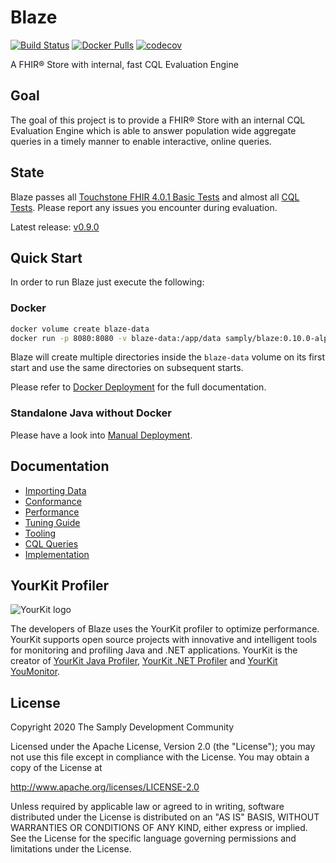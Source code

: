 # Blaze

[![Build Status](https://github.com/samply/blaze/workflows/Build/badge.svg)](https://github.com/samply/blaze/actions?query=workflow%3ABuild)
[![Docker Pulls](https://img.shields.io/docker/pulls/samply/blaze.svg)](https://hub.docker.com/r/samply/blaze/)
[![codecov](https://codecov.io/gh/samply/blaze/branch/develop/graph/badge.svg)](https://codecov.io/gh/samply/blaze)

A FHIR® Store with internal, fast CQL Evaluation Engine

## Goal

The goal of this project is to provide a FHIR® Store with an internal CQL Evaluation Engine which is able to answer population wide aggregate queries in a timely manner to enable interactive, online queries.

## State

Blaze passes all [Touchstone FHIR 4.0.1 Basic Tests][12] and almost all [CQL Tests][3]. Please report any issues you encounter during evaluation.

Latest release: [v0.9.0][5]

## Quick Start

In order to run Blaze just execute the following:

### Docker

```bash
docker volume create blaze-data
docker run -p 8080:8080 -v blaze-data:/app/data samply/blaze:0.10.0-alpha.3
```

Blaze will create multiple directories inside the `blaze-data` volume on its first start and use the same directories on subsequent starts.

Please refer to [Docker Deployment](docs/deployment/docker-deployment.md) for the full documentation.

### Standalone Java without Docker

Please have a look into [Manual Deployment](docs/deployment/manual-deployment.md).

## Documentation

* [Importing Data](docs/importing-data.md)
* [Conformance](docs/conformance.md)
* [Performance](docs/performance.md)
* [Tuning Guide](docs/tuning-guide.md)
* [Tooling](docs/tooling.md)
* [CQL Queries](docs/cql-queries.md)
* [Implementation](docs/implementation/README.md)

## YourKit Profiler

![YourKit logo](https://www.yourkit.com/images/yklogo.png)

The developers of Blaze uses the YourKit profiler to optimize performance. YourKit supports open source projects with innovative and intelligent tools for monitoring and profiling Java and .NET applications. YourKit is the creator of [YourKit Java Profiler][6], [YourKit .NET Profiler][7] and [YourKit YouMonitor][8].

## License

Copyright 2020 The Samply Development Community

Licensed under the Apache License, Version 2.0 (the "License"); you may not use this file except in compliance with the License. You may obtain a copy of the License at

http://www.apache.org/licenses/LICENSE-2.0

Unless required by applicable law or agreed to in writing, software distributed under the License is distributed on an "AS IS" BASIS, WITHOUT WARRANTIES OR CONDITIONS OF ANY KIND, either express or implied. See the License for the specific language governing permissions and limitations under the License.

[3]: <https://cql.hl7.org/tests.html>
[4]: <https://alexanderkiel.gitbook.io/blaze/deployment>
[5]: <https://github.com/samply/blaze/releases/tag/v0.9.0>
[6]: <https://www.yourkit.com/java/profiler/>
[7]: <https://www.yourkit.com/.net/profiler/>
[8]: <https://www.yourkit.com/youmonitor/>
[9]: <https://github.com/facebook/rocksdb/wiki/Setup-Options-and-Basic-Tuning#block-cache-size>
[10]: <https://github.com/facebook/rocksdb/wiki/RocksDB-Basics#multi-threaded-compactions>
[12]: <https://touchstone.aegis.net/touchstone/conformance/history?suite=FHIR4-0-1-Basic-Server&supportedOnly=true&suiteType=HL7_FHIR_SERVER&ownedBy=ALL&ps=10&published=true&pPass=0&strSVersion=1&format=ALL>
